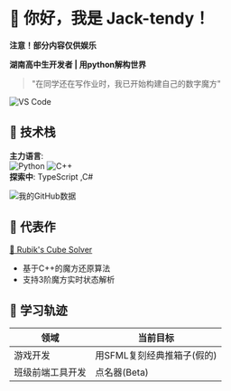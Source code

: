# 👋 你好，我是 Jack-tendy！
__注意！部分内容仅供娱乐__

**湖南高中生开发者 | 用python解构世界**  
> "在同学还在写作业时，我已开始构建自己的数字魔方"  

![VS Code](https://img.shields.io/badge/Editor-VSCode-007ACC?logo=visual-studio-code)

## 🎯 技术栈
**主力语言**:  
![Python](https://img.shields.io/badge/Python-Expert-3776AB?logo=python&logoColor=white)
![C++](https://img.shields.io/badge/C++-Expert-00599C?logo=c%2B%2B&logoColor=white)  
**探索中**: TypeScript  ,C#

![我的GitHub数据](https://github-readme-stats.vercel.app/api?username=jack-tendy-538&show_icons=true&hide_border=true&theme=vue)

## 🧩 代表作
[🔷 Rubik's Cube Solver](https://github.com/.../Rubik_cube-jack.s_edition)  
- 基于C++的魔方还原算法  
- 支持3阶魔方实时状态解析  

## 🌱 学习轨迹
| 领域        | 当前目标               |
|------------|-----------------------|
| 游戏开发    | 用SFML复刻经典推箱子(假的)  |
| 班级前端工具开发   | 点名器(Beta)  |